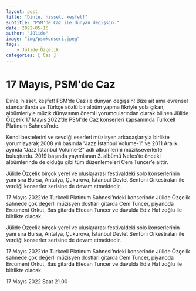 ```yaml
---
layout: post
title: "Dinle, hisset, keşfet!"
subtitle: "PSM'de Caz ile dünyan değişsin."
date: 2022-05-16
author: "Jülide"
image: "img/psmkonseri.jpeg"
tags: 
    - Jülide Özçelik
categories: [ Caz ]
---
```


# 17 Mayıs, PSM'de Caz

Dinle, hisset, keşfet! PSM’de Caz ile dünyan değişsin! Bize ait ama evrensel standartlarda ve Türkçe sözlü bir albüm yapma fikriyle yola çıkan, albümleriyle müzik dünyasının önemli yorumcularından olarak bilinen Jülide Özçelik 17 Mayıs 2022’de PSM'de Caz konserleri kapsamında Turkcell Platinum Sahnesi’nde.

Kendi bestelerini ve sevdiği eserleri müzisyen arkadaşlarıyla birlikte yorumlayarak 2008 yılı başında "Jazz İstanbul Volume-1" ve 2011 Aralık ayında "Jazz İstanbul Volume-2" adlı albümlerini müzikseverlerle buluşturdu. 2019 başında yayımlanan 3. albümü Nefes’te önceki albümlerinde de olduğu gibi tüm düzenlemeleri Cem Tuncer’e aittir.

Jülide Özçelik birçok yerel ve uluslararası festivaldeki solo konserlerinin yanı sıra Bursa, Antalya, Çukurova, İstanbul Devlet Senfoni Orkestraları ile verdiği konserler serisine de devam etmektedir.

17 Mayıs 2022’de Turkcell Platinum Sahnesi’ndeki konserinde Jülide Özçelik sahnede çok değerli müzisyen dostları gitarda Cem Tuncer, piyanoda Ercüment Orkut, Bas gitarda Efecan Tuncer ve davulda Ediz Hafızoğlu ile bilrlikte olacak.

Jülide Özçelik birçok yerel ve uluslararası festivaldeki solo konserlerinin yanı sıra Bursa, Antalya, Çukurova, İstanbul Devlet Senfoni Orkestraları ile verdiği konserler serisine de devam etmektedir.

17 Mayıs 2022’de Turkcell Platinum Sahnesi’ndeki konserinde Jülide Özçelik sahnede çok değerli müzisyen dostları gitarda Cem Tuncer, piyanoda Ercüment Orkut, Bas gitarda Efecan Tuncer ve davulda Ediz Hafızoğlu ile bilrlikte olacak.


17 Mayıs 2022 Saat 21.00
